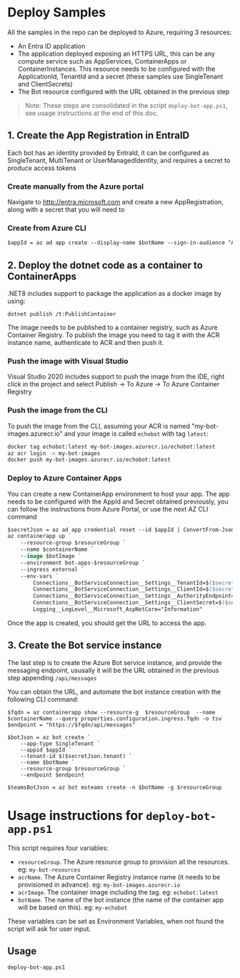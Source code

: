 # Deploy Samples

All the samples in the repo can be deployed to Azure, requiring 3 resources: 

- An Entra ID application
- The application deployed exposing an HTTPS URL, this can be any compute service such as AppServices, ContainerApps or ContainerInstances. This resource needs to be configured with the ApplicationId, TenantId and a secret (these samples use SingleTenant and ClientSecrets)
- The Bot resource configured with the URL obtained in the previous step

>Note: These steps are consolidated in the script `deploy-bot-app.ps1`, see usage instructions at the end of this doc.

## 1. Create the App Registration in EntraID

Each bot has an identity provided by EntraId, it can be configured as SingleTenant, MultiTenant or UserManagedIdentity, and requires a secret to produce access tokens

### Create manually from the Azure portal

Navigate to http://entra.microsoft.com and create a new AppRegistration, along with a secret that you will need to 

### Create from Azure CLI

```ps
$appId = az ad app create --display-name $botName --sign-in-audience "AzureADMyOrg" --query appId | ConvertFrom-Json
```

## 2. Deploy the dotnet code as a container to ContainerApps

.NET8 includes support to package the application as a docker image by using:

```
dotnet publish /t:PublishContainer
```

The image needs to be published to a container registry, such as Azure Container Registry. To publish the image you need to tag it with the ACR instance name, authenticate to ACR and then push it.

### Push the image with Visual Studio

Visual Studio 2020 includes support to push the image from the IDE, right click in the project and select Publish -> To Azure -> To Azure Container Registry

### Push the image from the CLI

To push the image from the CLI, assuming your ACR is named "my-bot-images.azurecr.io" and your image is called `echobot` with tag `latest`:

```bash
docker tag echobot:latest my-bot-images.azurecr.io/echobot:latest
az acr login -n my-bot-images
docker push my-bot-images.azurecr.io/echobot:latest
```

### Deploy to Azure Container Apps

You can create a new ContainerApp environment to host your app. The app needs to be configured with the AppId and Secret obtained previously, you can follow the instructions from Azure Portal, or use the next AZ CLI command

```ps
$secretJson = az ad app credential reset --id $appId | ConvertFrom-Json
az containerapp up `
    --resource-group $resourceGroup `
    --name $containerName `
    --image $botImage `
    --environment bot-apps-$resourceGroup `
    --ingress external `
    --env-vars `
        Connections__BotServiceConnection__Settings__TenantId=$($secretJson.tenant) `
        Connections__BotServiceConnection__Settings__ClientId=$($secretJson.appId) `
        Connections__BotServiceConnection__Settings__AuthorityEndpoint="https://login.microsoftonline.com/$($secretJson.tenant)" `
        Connections__BotServiceConnection__Settings__ClientSecret=$($secretJson.password) `
        Logging__LogLevel__Microsoft_AspNetCore="Information"
```

Once the app is created, you should get the URL to access the app.

## 3. Create the Bot service instance

The last step is to create the Azure Bot service instance, and provide the messaging endpoint, ususally it will be the URL obtained in the previous step appending `/api/messages`

You can obtain the URL, and automate the bot instance creation with the following CLI command:

```
$fqdn = az containerapp show --resource-g  $resourceGroup  --name $containerName --query properties.configuration.ingress.fqdn -o tsv
$endpoint = "https://$fqdn/api/messages"

$botJson = az bot create `
    --app-type SingleTenant `
    --appid $appId `
    --tenant-id $($secretJson.tenant) `
    --name $botName `
    --resource-group $resourceGroup `
    --endpoint $endpoint

$teamsBotJson = az bot msteams create -n $botName -g $resourceGroup
```

# Usage instructions for `deploy-bot-app.ps1`

This script requires four variables: 

- `resourceGroup`. The Azure resource group to provision all the resources. eg: `my-bot-resources`
- `acrName`. The Azure Container Registry instance name (it needs to be provisioned in advance). eg: `my-bot-images.azurecr.io`
- `acrImage`. The container image including the tag. eg: `echobot:latest`
- `botName`. The name of the bot instance (the name of the container app will be based on this). eg: `my-echobot`

These variables can be set as Environment Variables, when not found the script will ask for user input.

## Usage

```ps
deploy-bot-app.ps1
```